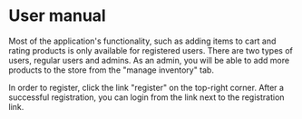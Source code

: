 # User manual

Most of the application's functionality, such as adding items to cart and rating products is only available for registered users. There are two types of users, regular users and admins. As an admin, you will be able to add more products to the store from the "manage inventory" tab.

In order to register, click the link "register" on the top-right corner. After a successful registration, you can login from the link next to the registration link.

